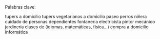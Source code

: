 Palabras clave:

tupers a domicilio
tupers vegetarianos a domicilio
paseo perros
niñera
cuidado de personas dependientes
fontaneria
electricista
pintor
mecánico
jardineria
clases de (idiomas, matemáticas, física...)
compra  a domicilio
informática
